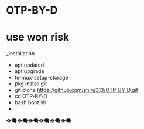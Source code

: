 # OTP-BY-D
# use won risk 
_installation
- apt updated
- apt upgrade
- termux-setup-storage
- pkg install git
- git clone https://github.com/shiru313/OTP-BY-D.git
- cd OTP-BY-D
- bash boot.sh
- 
👁️‍🗨️👁️‍🗨️👁️‍🗨️👁️‍🗨️👁️‍🗨️👁️‍🗨️
